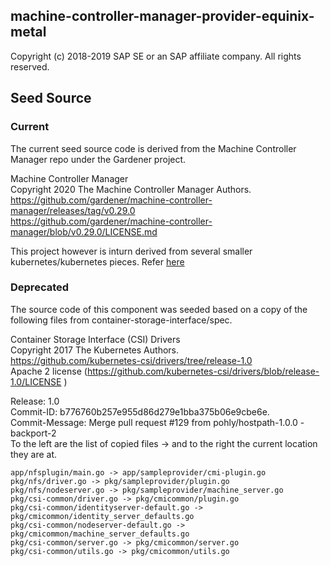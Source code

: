 ## machine-controller-manager-provider-equinix-metal
Copyright (c) 2018-2019 SAP SE or an SAP affiliate company. All rights reserved.

## Seed Source

### Current

The current seed source code is derived from the Machine Controller Manager repo under the Gardener project.

Machine Controller Manager  
Copyright 2020 The Machine Controller Manager Authors.  
https://github.com/gardener/machine-controller-manager/releases/tag/v0.29.0  
https://github.com/gardener/machine-controller-manager/blob/v0.29.0/LICENSE.md  

This project however is inturn derived from several smaller kubernetes/kubernetes pieces. Refer [here](https://github.com/gardener/machine-controller-manager/blob/v0.29.0/NOTICE.md)

### Deprecated

The source code of this component was seeded based on a copy of the following files from container-storage-interface/spec. 

Container Storage Interface (CSI) Drivers  
Copyright 2017 The Kubernetes Authors.  
https://github.com/kubernetes-csi/drivers/tree/release-1.0  
Apache 2 license (https://github.com/kubernetes-csi/drivers/blob/release-1.0/LICENSE )

Release: 1.0  
Commit-ID: b776760b257e955d86d279e1bba375b06e9cbe6e.  
Commit-Message:  Merge pull request #129 from pohly/hostpath-1.0.0 -backport-2  
To the left are the list of copied files -> and to the right the current location they are at.  

    app/nfsplugin/main.go -> app/sampleprovider/cmi-plugin.go
    pkg/nfs/driver.go -> pkg/sampleprovider/plugin.go
    pkg/nfs/nodeserver.go -> pkg/sampleprovider/machine_server.go
    pkg/csi-common/driver.go -> pkg/cmicommon/plugin.go
    pkg/csi-common/identityserver-default.go -> pkg/cmicommon/identity_server_defaults.go
    pkg/csi-common/nodeserver-default.go -> pkg/cmicommon/machine_server_defaults.go
    pkg/csi-common/server.go -> pkg/cmicommon/server.go
    pkg/csi-common/utils.go -> pkg/cmicommon/utils.go


